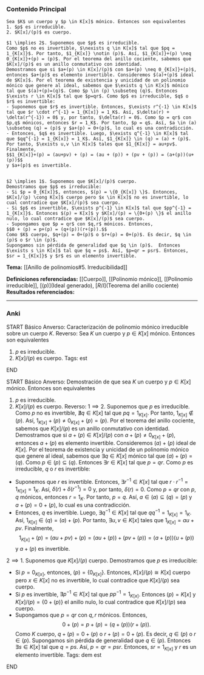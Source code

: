 ### Contenido Principal

```ad-theorem
Sea $K$ un cuerpo y $p \in K[x]$ mónico. Entonces son equivalentes
1. $p$ es irreducible.
2. $K[x]/(p)$ es cuerpo.
```

```ad-proof
$1 \implies 2$. Suponemos que $p$ es irreducible.
Como $p$ no es invertible, $\nexists q \in K[x]$ tal que $pq = 1_{K[x]}$. Por tanto, $1_{K[x]} \notin (p)$. Así, $1_{K[x]}+(p) \neq 0_{K[x]}+(p) = (p)$. Por el teorema del anillo cociente, sabemos que $K[x]/(p)$ es un anillo conmutativo con identidad.
Demostramos que si $a+(p) \in K[x]/(p)$ con $a+(p) \neq 0_{K[x]}+(p)$, entonces $a+(p)$ es elemento invertible. Consideremos $(a)+(p)$ ideal de $K[x]$. Por el teorema de existencia y unicidad de un polinomio mónico que genere al ideal, sabemos que $\exists q \in K[x]$ mónico tal que $(a)+(p)=(q)$. Como $p \in (p) \subseteq (q)$. Entonces $\exists r \in K[x]$ tal que $p=qr$. Como $p$ es irreducible, $q$ o $r$ es invertible:
- Suponemos que $r$ es invertible. Entonces, $\exists r^{-1} \in K[x]$ tal que $r \cdot r^{-1} = 1_{K[x]} = 1_K$. Así, $\delta(r) + \delta(r^{-1}) = 0$ y, por tanto, $\delta(r) = 0$. Como $p = qr$ con $p,q$ mónicos, entonces $r = 1_K$. Por tanto, $p = q$. Así, $a \in (a) \subseteq (q) = (p)$ y $a+(p) = 0+(p)$, lo cual es una contradicción.
- Entonces, $q$ es invertible. Luego, $\exists q^{-1} \in K[x]$ tal que $qq^{-1} = 1_{K[x]} = 1_K$. Así, $1_{K[x]} \in (q) = (a) + (p)$. Por tanto, $\exists u,v \in K[x]$ tales que $1_{K[x]} = au+pv$. Finalmente,
$$1_{K[x]}+(p) = (au+pv) + (p) = (au + (p)) + (pv + (p)) = (a+(p))(u+(p))$$
y $a+(p)$ es invertible.


$2 \implies 1$. Suponemos que $K[x]/(p)$ cuerpo.
Demostramos que $p$ es irreducible:
- Si $p = 0_{K[x]}$, entonces, $(p) = \{0_{K[x]} \}$. Entonces, $K[x]/(p) \cong K[x]$ cuerpo pero $x \in K[x]$ no es invertible, lo cual contradice que $K[x]/(p)$ sea cuerpo.
- Si $p$ es invertible, $\exists p^{-1} \in K[x]$ tal que $pp^{-1} = 1_{K[x]}$. Entonces $(p) = K[x]$ y $K[x]/(p) = \{0+(p) \}$ el anillo nulo, lo cual contradice que $K[x]/(p)$ sea cuerpo.
- Supongamos que $p = qr$ con $q,r$ mónicos. Entonces,
$$0 + (p) = p+(p) = (q+(p))(r+(p)).$$
Como $K$ cuerpo, $q+(p) = 0+(p)$ o $r+(p) = 0+(p)$. Es decir, $q \in (p)$ o $r \in (p)$.
Supongamos sin pérdida de generalidad que $q \in (p)$.  Entonces $\exists s \in K[x]$ tal que $q = ps$. Así, $p=qr = psr$. Entonces, $sr = 1_{K[x]}$ y $r$ es un elemento invertible.
```

**Tema:** [[Anillo de polinomios#5. Irreducibilidad]]

**Definiciones referenciadas:** [[Cuerpo]], [[Polinomio mónico]], [[Polinomio irreducible]], [$(p)$](Ideal generado), [$R/I$](Teorema del anillo cociente) 
**Resultados referenciados:**

---
### Anki

START
Básico
Anverso: Caracterización de polinomio mónico irreducible sobre un cuerpo $K$.
Reverso: Sea $K$ un cuerpo y $p \in K[x]$ mónico. Entonces son equivalentes
1. $p$ es irreducible.
2. $K[x]/(p)$ es cuerpo.
Tags: est
<!--ID: 1733312056023-->
END

START
Básico
Anverso: Demostración de que sea $K$ un cuerpo y $p \in K[x]$ mónico. Entonces son equivalentes
1. $p$ es irreducible.
2. $K[x]/(p)$ es cuerpo.
Reverso: $1 \implies 2$. Suponemos que $p$ es irreducible.
Como $p$ no es invertible, $\nexists q \in K[x]$ tal que $pq = 1_{K[x]}$. Por tanto, $1_{K[x]} \notin (p)$. Así, $1_{K[x]}+(p) \neq 0_{K[x]}+(p) = (p)$. Por el teorema del anillo cociente, sabemos que $K[x]/(p)$ es un anillo conmutativo con identidad.
Demostramos que si $a+(p) \in K[x]/(p)$ con $a+(p) \neq 0_{K[x]}+(p)$, entonces $a+(p)$ es elemento invertible. Consideremos $(a)+(p)$ ideal de $K[x]$. Por el teorema de existencia y unicidad de un polinomio mónico que genere al ideal, sabemos que $\exists q \in K[x]$ mónico tal que $(a)+(p)=(q)$. Como $p \in (p) \subseteq (q)$. Entonces $\exists r \in K[x]$ tal que $p=qr$. Como $p$ es irreducible, $q$ o $r$ es invertible:
- Suponemos que $r$ es invertible. Entonces, $\exists r^{-1} \in K[x]$ tal que $r \cdot r^{-1} = 1_{K[x]} = 1_K$. Así, $\delta(r) + \delta(r^{-1}) = 0$ y, por tanto, $\delta(r) = 0$. Como $p = qr$ con $p,q$ mónicos, entonces $r = 1_K$. Por tanto, $p = q$. Así, $a \in (a) \subseteq (q) = (p)$ y $a+(p) = 0+(p)$, lo cual es una contradicción.
- Entonces, $q$ es invertible. Luego, $\exists q^{-1} \in K[x]$ tal que $qq^{-1} = 1_{K[x]} = 1_K$. Así, $1_{K[x]} \in (q) = (a) + (p)$. Por tanto, $\exists u,v \in K[x]$ tales que $1_{K[x]} = au+pv$. Finalmente,
$$1_{K[x]}+(p) = (au+pv) + (p) = (au + (p)) + (pv + (p)) = (a+(p))(u+(p))$$
y $a+(p)$ es invertible.


$2 \implies 1$. Suponemos que $K[x]/(p)$ cuerpo.
Demostramos que $p$ es irreducible:
- Si $p = 0_{K[x]}$, entonces, $(p) = \{0_{K[x]} \}$. Entonces, $K[x]/(p) \cong K[x]$ cuerpo pero $x \in K[x]$ no es invertible, lo cual contradice que $K[x]/(p)$ sea cuerpo.
- Si $p$ es invertible, $\exists p^{-1} \in K[x]$ tal que $pp^{-1} = 1_{K[x]}$. Entonces $(p) = K[x]$ y $K[x]/(p) = \{0+(p) \}$ el anillo nulo, lo cual contradice que $K[x]/(p)$ sea cuerpo.
- Supongamos que $p = qr$ con $q,r$ mónicos. Entonces,
$$0 + (p) = p+(p) = (q+(p))(r+(p)).$$
Como $K$ cuerpo, $q+(p) = 0+(p)$ o $r+(p) = 0+(p)$. Es decir, $q \in (p)$ o $r \in (p)$.
Supongamos sin pérdida de generalidad que $q \in (p)$.  Entonces $\exists s \in K[x]$ tal que $q = ps$. Así, $p=qr = psr$. Entonces, $sr = 1_{K[x]}$ y $r$ es un elemento invertible.
Tags: dem est
<!--ID: 1733312056025-->
END

